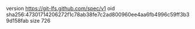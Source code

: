 version https://git-lfs.github.com/spec/v1
oid sha256:47301714206272f1c78ab38fe7c2ad800960ee4aa6fb4996c59ff3b39d158fab
size 726
